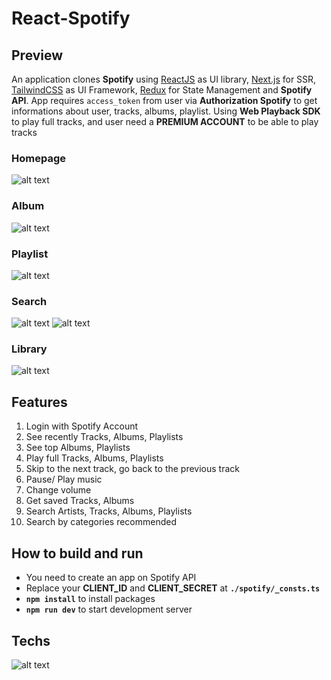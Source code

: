 # React-Spotify
## Preview
An application clones **Spotify** using [ReactJS](https://reactjs.org/) as UI library, [Next.js](https://nextjs.org/) for SSR, [TailwindCSS](https://tailwindcss.com/) as UI Framework, [Redux](https://redux.js.org/) for State Management and **Spotify API**. App requires ``access_token`` from user via **Authorization Spotify** to get informations about user, tracks, albums, playlist. Using **Web Playback SDK** to play full tracks, and user need a **PREMIUM ACCOUNT** to be able to play tracks
### Homepage
![alt text](https://github.com/lethanhvietctt5/react-spotify/blob/master/public/preview/home.png)
### Album
![alt text](https://github.com/lethanhvietctt5/react-spotify/blob/master/public/preview/album.png)
### Playlist
![alt text](https://github.com/lethanhvietctt5/react-spotify/blob/master/public/preview/playlist.png)
### Search
![alt text](https://github.com/lethanhvietctt5/react-spotify/blob/master/public/preview/browse.png)
![alt text](https://github.com/lethanhvietctt5/react-spotify/blob/master/public/preview/search.png)
### Library
![alt text](https://github.com/lethanhvietctt5/react-spotify/blob/master/public/preview/library.png)

## Features
1. Login with Spotify Account
2. See recently Tracks, Albums, Playlists
3. See top Albums, Playlists
4. Play full Tracks, Albums, Playlists
5. Skip to the next track, go back to the previous track
6. Pause/ Play music
7. Change volume
8. Get saved Tracks, Albums
9. Search Artists, Tracks, Albums, Playlists
10. Search by categories recommended

## How to build and run
- You need to create an app on Spotify API
- Replace your **CLIENT_ID** and **CLIENT_SECRET** at **``./spotify/_consts.ts``**
- **``npm install``** to install packages
- **``npm run dev``** to start development server

## Techs
![alt text](https://github.com/lethanhvietctt5/react-spotify/blob/master/public/preview/techs.jpg)
